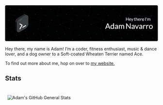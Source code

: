 <!-- ![](https://img.shields.io/badge/Gmail-6d28d9?&logo=gmail&logoColor=white&style=for-the-badge) -->

[![Adam's GitHub Banner](./assets/readme-banner.png)](https://braydoncoyer.dev)

<!-- INSERT_SHOWCASED_BADGES -->

Hey there, my name is Adam! I’m a
coder, fitness enthusiast, music &
dance lover, and a dog owner to a Soft-coated
Wheaten Terrier named Ace.

To find out more about me, hop on over to [my website.](https://adamjnavarro.com)

## Stats

  <br />

   <img align="center" style="margin:0.5rem" src="https://github-readme-stats-flame-phi-47.vercel.app/api?username=adamjnavarro&title_color=ffffff&text_color=e2e8f0&icon_color=00DEDB&bg_color=000000&border_radius=6&hide_border=true&show_icons=true&line_height=30&ring_color=00DEDB&hide=stars" alt="Adam's GitHub General Stats" />

   <!-- <img align="center" style="margin:0.5rem" src="https://github-readme-stats-flame-phi-47.vercel.app/api/top-langs?username=adamjnavarro&title_color=ffffff&text_color=e2e8f0&icon_color=00DEDB&bg_color=000000&border_radius=6&hide_border=true&layout=compact" alt="Adam's GitHub Language Stats" /> -->

<!-- ## Skills -->
